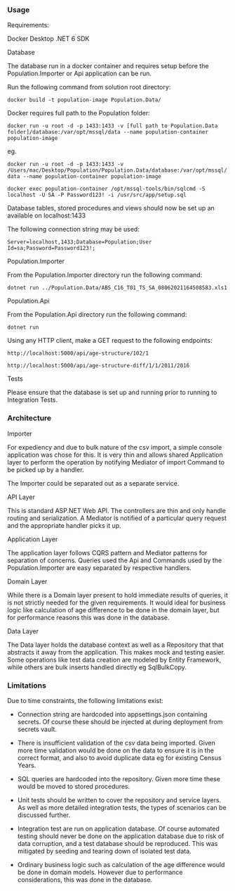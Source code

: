 ### Usage

Requirements:

Docker Desktop
.NET 6 SDK

Database 

The database run in a docker container and requires setup before the Population.Importer or Api application can be run.

Run the following command from solution root directory:

`docker build -t population-image Population.Data/`

Docker requires full path to the Population folder:

`docker run -u root -d -p 1433:1433 -v [full path to Population.Data folder]/database:/var/opt/mssql/data --name population-container population-image`

eg.

`docker run -u root -d -p 1433:1433 -v /Users/mac/Desktop/Population/Population.Data/database:/var/opt/mssql/data --name population-container population-image`


`docker exec population-container /opt/mssql-tools/bin/sqlcmd -S localhost -U SA -P Password123! -i /usr/src/app/setup.sql`

Database tables, stored procedures and views should now be set up an available on localhost:1433

The following connection string may be used:

`Server=localhost,1433;Database=Population;User Id=sa;Password=Password123!;`

Population.Importer

From the Population.Importer directory run the following command:

`dotnet run ../Population.Data/ABS_C16_T01_TS_SA_08062021164508583.xls1`

Population.Api

From the Population.Api directory run the following command:

`dotnet run` 

Using any HTTP client, make a GET request to the following endpoints:

`http://localhost:5000/api/age-structure/102/1`

`http://localhost:5000/api/age-structure-diff/1/1/2011/2016`

Tests

Please ensure that the database is set up and running prior to running to Integration Tests.

### Architecture

Importer

For expediency and due to bulk nature of the csv import, a simple console application was chose for this. It is very thin and allows shared Application layer to perform the operation by notifying Mediator of import Command to be picked up by a handler.

The Importer could be separated out as a separate service.

API Layer

This is standard ASP.NET Web API. The controllers are thin and only handle routing and serialization. A Mediator is notified of a particular  query request and the appropriate handler picks it up.

Application Layer

The application layer follows CQRS pattern and Mediator patterns for separation of concerns. Queries used the Api and Commands used by the Population.Importer are easy separated by respective handlers.

Domain Layer

While there is a Domain layer present to hold immediate results of queries, it is not strictly needed for the given requirements. It would ideal for business logic like calculation of age difference to be done in the domain layer, but for performance reasons this was done in the database.

Data Layer

The Data layer holds the database context as well as a Repository that that abstracts it away from the application. This makes mock and testing easier. Some operations like test data creation are modeled by Entity Framework, while others are bulk inserts handled directly eg SqlBulkCopy.


### Limitations

Due to time constraints, the following limitations exist:

- Connection string are hardcoded into appsettings.json containing secrets. Of course these should be injected at during deployment from secrets vault.

- There is insufficient validation of the csv data being imported. Given more time validation would be done on the data to ensure it is in the correct format, and also to avoid duplicate data eg for existing Census Years.

- SQL queries are hardcoded into the repository. Given more time these would be moved to stored procedures.

- Unit tests should be written to cover the repository and service layers. As well as more detailed integration tests, the types of scenarios can be discussed further.

- Integration test are run on application database. Of course automated testing should never be done on the application database due to risk of data corruption, and a test database should be reproduced. This was mitigated by seeding and tearing down of isolated test data.

- Ordinary business logic such as calculation of the age difference would be done in domain models. However due to performance considerations, this was done in the database.

